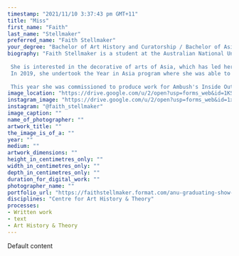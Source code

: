 ```yaml
---
timestamp: "2021/11/10 3:37:43 pm GMT+11"
title: "Miss"
first_name: "Faith"
last_name: "Stellmaker"
preferred_name: "Faith Stellmaker"
your_degree: "Bachelor of Art History and Curatorship / Bachelor of Asia Pacific Studies (Year in Asia)"
biography: "Faith Stellmaker is a student at the Australian National University studying a Bachelor of Art History & Curatorship / Bachelor of Asia-Pacific Studies (Year in Asia).
 
 She is interested in the decorative of arts of Asia, which has led her to study a minor in Japanese and Indonesian language.
 In 2019, she undertook the Year in Asia program where she was able to spend the year studying at Gadjah Mada University in Yogyakarta, Java. During this time she received the ANU Ethel Tory Language Scholarship and the College of Asia & the Pacific Digital Grant. 
 
 This year she was commissioned to produce work for Ambush's Inside Out exhibition displayed on University Avenue."
image_location: "https://drive.google.com/u/2/open?usp=forms_web&id=1KSB9bytRAFdBhJ1EyJK2V_44TvgMr5gS"
instagram_image: "https://drive.google.com/u/2/open?usp=forms_web&id=1x6baoyruykWlVlcg8pzR9Brc30IJ1HBY"
instagram: "@faith_stellmaker"
image_caption: ""
name_of_photographer: ""
artwork_title: ""
the_image_is_of_a: ""
year: ""
medium: ""
artwork_dimensions: ""
height_in_centimetres_only: ""
width_in_centimetres_only: ""
depth_in_centimetres_only: ""
duration_for_digital_work: ""
photographer_name: ""
portfolio_url: "https://faithstellmaker.format.com/anu-graduating-show-2021"
disciplines: "Centre for Art History & Theory"
processes:
- Written work
- text
- Art History & Theory
---
```


Default content